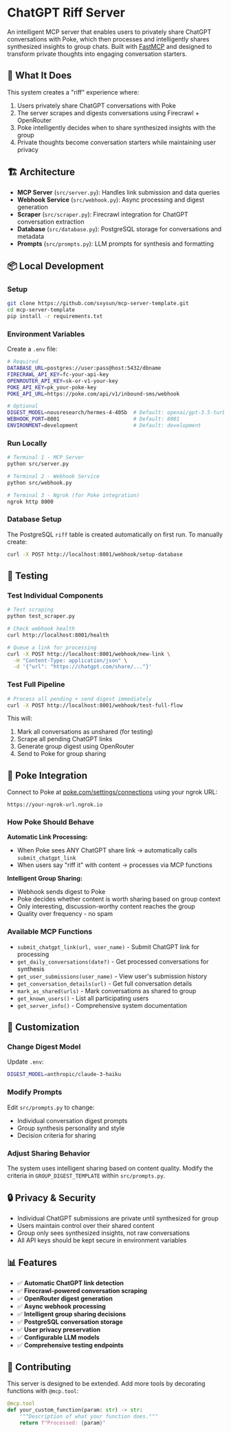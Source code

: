 # ChatGPT Riff Server

An intelligent MCP server that enables users to privately share ChatGPT conversations with Poke, which then processes and intelligently shares synthesized insights to group chats. Built with [FastMCP](https://github.com/jlowin/fastmcp) and designed to transform private thoughts into engaging conversation starters.

## 🎯 What It Does

This system creates a "riff" experience where:
1. Users privately share ChatGPT conversations with Poke
2. The server scrapes and digests conversations using Firecrawl + OpenRouter
3. Poke intelligently decides when to share synthesized insights with the group
4. Private thoughts become conversation starters while maintaining user privacy

## 🏗️ Architecture

- **MCP Server** (`src/server.py`): Handles link submission and data queries
- **Webhook Service** (`src/webhook.py`): Async processing and digest generation
- **Scraper** (`src/scraper.py`): Firecrawl integration for ChatGPT conversation extraction
- **Database** (`src/database.py`): PostgreSQL storage for conversations and metadata
- **Prompts** (`src/prompts.py`): LLM prompts for synthesis and formatting

## 📦 Local Development

### Setup

```bash
git clone https://github.com/sxysun/mcp-server-template.git
cd mcp-server-template
pip install -r requirements.txt
```

### Environment Variables

Create a `.env` file:

```bash
# Required
DATABASE_URL=postgres://user:pass@host:5432/dbname
FIRECRAWL_API_KEY=fc-your-api-key
OPENROUTER_API_KEY=sk-or-v1-your-key
POKE_API_KEY=pk_your-poke-key
POKE_API_URL=https://poke.com/api/v1/inbound-sms/webhook

# Optional
DIGEST_MODEL=nousresearch/hermes-4-405b  # Default: openai/gpt-3.5-turbo
WEBHOOK_PORT=8001                        # Default: 8001
ENVIRONMENT=development                  # Default: development
```

### Run Locally

```bash
# Terminal 1 - MCP Server
python src/server.py

# Terminal 2 - Webhook Service
python src/webhook.py

# Terminal 3 - Ngrok (for Poke integration)
ngrok http 8000
```

### Database Setup

The PostgreSQL `riff` table is created automatically on first run. To manually create:

```bash
curl -X POST http://localhost:8001/webhook/setup-database
```

## 🧪 Testing

### Test Individual Components

```bash
# Test scraping
python test_scraper.py

# Check webhook health
curl http://localhost:8001/health

# Queue a link for processing
curl -X POST http://localhost:8001/webhook/new-link \
  -H "Content-Type: application/json" \
  -d '{"url": "https://chatgpt.com/share/..."}'
```

### Test Full Pipeline

```bash
# Process all pending + send digest immediately
curl -X POST http://localhost:8001/webhook/test-full-flow
```

This will:
1. Mark all conversations as unshared (for testing)
2. Scrape all pending ChatGPT links
3. Generate group digest using OpenRouter
4. Send to Poke for group sharing

## 🤖 Poke Integration

Connect to Poke at [poke.com/settings/connections](https://poke.com/settings/connections) using your ngrok URL:
```
https://your-ngrok-url.ngrok.io
```

### How Poke Should Behave

**Automatic Link Processing:**
- When Poke sees ANY ChatGPT share link → automatically calls `submit_chatgpt_link`
- When users say "riff it" with content → processes via MCP functions

**Intelligent Group Sharing:**
- Webhook sends digest to Poke
- Poke decides whether content is worth sharing based on group context
- Only interesting, discussion-worthy content reaches the group
- Quality over frequency - no spam

### Available MCP Functions

- `submit_chatgpt_link(url, user_name)` - Submit ChatGPT link for processing
- `get_daily_conversations(date?)` - Get processed conversations for synthesis
- `get_user_submissions(user_name)` - View user's submission history
- `get_conversation_details(url)` - Get full conversation details
- `mark_as_shared(urls)` - Mark conversations as shared to group
- `get_known_users()` - List all participating users
- `get_server_info()` - Comprehensive system documentation

## 🎨 Customization

### Change Digest Model

Update `.env`:
```bash
DIGEST_MODEL=anthropic/claude-3-haiku
```

### Modify Prompts

Edit `src/prompts.py` to change:
- Individual conversation digest prompts
- Group synthesis personality and style
- Decision criteria for sharing

### Adjust Sharing Behavior

The system uses intelligent sharing based on content quality. Modify the criteria in `GROUP_DIGEST_TEMPLATE` within `src/prompts.py`.

## 🔒 Privacy & Security

- Individual ChatGPT submissions are private until synthesized for group
- Users maintain control over their shared content
- Group only sees synthesized insights, not raw conversations
- All API keys should be kept secure in environment variables

## 📊 Features

- ✅ **Automatic ChatGPT link detection**
- ✅ **Firecrawl-powered conversation scraping**
- ✅ **OpenRouter digest generation**
- ✅ **Async webhook processing**
- ✅ **Intelligent group sharing decisions**
- ✅ **PostgreSQL conversation storage**
- ✅ **User privacy preservation**
- ✅ **Configurable LLM models**
- ✅ **Comprehensive testing endpoints**

## 🤝 Contributing

This server is designed to be extended. Add more tools by decorating functions with `@mcp.tool`:

```python
@mcp.tool
def your_custom_function(param: str) -> str:
    """Description of what your function does."""
    return f"Processed: {param}"
```
